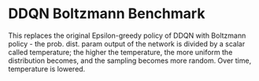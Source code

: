 # DDQN Boltzmann Benchmark

This replaces the original Epsilon-greedy policy of DDQN with Boltzmann policy - the prob. dist. param output of the network is divided by a scalar called temperature; the higher the temperature, the more uniform the distribution becomes, and the sampling becomes more random. Over time, temperature is lowered.